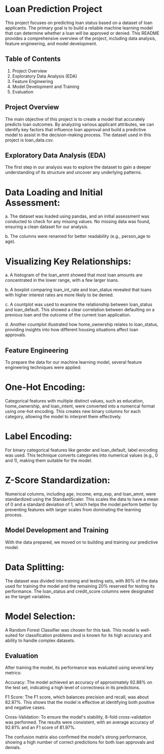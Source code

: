 # Loan Prediction Project
This project focuses on predicting loan status based on a dataset of loan applicants. The primary goal is to build a reliable machine learning model that can determine whether a loan will be approved or denied. This README provides a comprehensive overview of the project, including data analysis, feature engineering, and model development.

## Table of Contents
1. Project Overview
2. Exploratory Data Analysis (EDA)
3. Feature Engineering
4. Model Development and Training
5. Evaluation

## Project Overview
The main objective of this project is to create a model that accurately predicts loan outcomes. By analyzing various applicant attributes, we can identify key factors that influence loan approval and build a predictive model to assist in the decision-making process. The dataset used in this project is loan_data.csv.

## Exploratory Data Analysis (EDA)
The first step in our analysis was to explore the dataset to gain a deeper understanding of its structure and uncover any underlying patterns.

# Data Loading and Initial Assessment:

a. The dataset was loaded using pandas, and an initial assessment was conducted to check for any missing values. No missing data was found, ensuring a clean dataset for our analysis.

b. The columns were renamed for better readability (e.g., person_age to age).

# Visualizing Key Relationships:

a. A histogram of the loan_amnt showed that most loan amounts are concentrated in the lower range, with a few larger loans.

b. A boxplot comparing loan_int_rate and loan_status revealed that loans with higher interest rates are more likely to be denied.

c. A countplot was used to examine the relationship between loan_status and loan_default. This showed a clear correlation between defaulting on a previous loan and the outcome of the current loan application.

d. Another countplot illustrated how home_ownership relates to loan_status, providing insights into how different housing situations affect loan approvals.

## Feature Engineering
To prepare the data for our machine learning model, several feature engineering techniques were applied:

# One-Hot Encoding:

Categorical features with multiple distinct values, such as education, home_ownership, and loan_intent, were converted into a numerical format using one-hot encoding. This creates new binary columns for each category, allowing the model to interpret them effectively.

# Label Encoding:

For binary categorical features like gender and loan_default, label encoding was used. This technique converts categories into numerical values (e.g., 0 and 1), making them suitable for the model.

# Z-Score Standardization:

Numerical columns, including age, income, emp_exp, and loan_amnt, were standardized using the StandardScaler. This scales the data to have a mean of 0 and a standard deviation of 1, which helps the model perform better by preventing features with larger scales from dominating the learning process.

## Model Development and Training
With the data prepared, we moved on to building and training our predictive model.

# Data Splitting:

The dataset was divided into training and testing sets, with 80% of the data used for training the model and the remaining 20% reserved for testing its performance. The loan_status and credit_score columns were designated as the target variables.

# Model Selection:

A Random Forest Classifier was chosen for this task. This model is well-suited for classification problems and is known for its high accuracy and ability to handle complex datasets.

## Evaluation
After training the model, its performance was evaluated using several key metrics:

Accuracy: The model achieved an accuracy of approximately 92.88% on the test set, indicating a high level of correctness in its predictions.

F1 Score: The F1 score, which balances precision and recall, was about 82.87%. This shows that the model is effective at identifying both positive and negative cases.

Cross-Validation: To ensure the model's stability, 8-fold cross-validation was performed. The results were consistent, with an average accuracy of 92.61% and an F1 score of 81.97%.

The confusion matrix also confirmed the model's strong performance, showing a high number of correct predictions for both loan approvals and denials.
